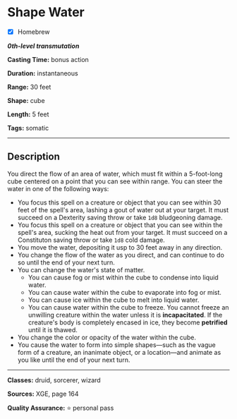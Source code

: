 # Shape Water

- [x] Homebrew

***0th-level transmutation***

**Casting Time:** bonus action

**Duration:** instantaneous

**Range:** 30 feet

**Shape:** cube

**Length:** 5 feet

**Tags:** somatic

---

## Description
You direct the flow of an area of water, which must fit within a 5-foot-long cube centered on a point that you can see within range. You can steer the water in one of the following ways:
- You focus this spell on a creature or object that you can see within 30 feet of the spell's area, lashing a gout of water out at your target. It must succeed on a Dexterity saving throw or take `1d8` bludgeoning damage.
- You focus this spell on a creature or object that you can see within the spell's area, sucking the heat out from your target. It must succeed on a Constituton saving throw or take `1d8` cold damage.
- You move the water, depositing it usp to 30 feet away in any direction.
- You change the flow of the water as you direct, and can continue to do so until the end of your next turn.
- You can change the water's state of matter.
	- You can cause fog or mist within the cube to condense into liquid water.
	- You can cause water within the cube to evaporate into fog or mist.
	- You can cause ice within the cube to melt into liquid water.
	- You can cause water within the cube to freeze. You cannot freeze an unwilling creature within the water unless it is **incapacitated**. If the creature's body is completely encased in ice, they become **petrified** until it is thawed.
- You change the color or opacity of the water within the cube.
- You cause the water to form into simple shapes&mdash;such as the vague form of a creature, an inanimate object, or a location&mdash;and animate as you like until the end of your next turn.

---

**Classes:** druid, sorcerer, wizard

**Sources:** XGE, page 164

**Quality Assurance:** :star: personal pass

